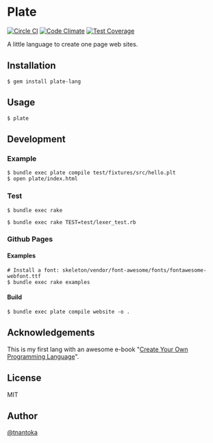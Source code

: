# Plate

[![Circle CI](https://circleci.com/gh/tnantoka/plate.svg?style=svg)](https://circleci.com/gh/tnantoka/plate)
[![Code Climate](https://codeclimate.com/github/tnantoka/plate/badges/gpa.svg)](https://codeclimate.com/github/tnantoka/plate)
[![Test Coverage](https://codeclimate.com/github/tnantoka/plate/badges/coverage.svg)](https://codeclimate.com/github/tnantoka/plate/coverage)

A little language to create one page web sites.

## Installation

```
$ gem install plate-lang
```

## Usage

```
$ plate
```

## Development

### Example

```
$ bundle exec plate compile test/fixtures/src/hello.plt
$ open plate/index.html
```

### Test

```
$ bundle exec rake

$ bundle exec rake TEST=test/lexer_test.rb 
```

### Github Pages

#### Examples

```
# Install a font: skeleton/vendor/font-awesome/fonts/fontawesome-webfont.ttf 
$ bundle exec rake examples
```

#### Build

```
$ bundle exec plate compile website -o .
```

## Acknowledgements

This is my first lang with an awesome e-book "[Create Your Own Programming Language](http://createyourproglang.com/)".

## License

MIT

## Author

[@tnantoka](https://twitter.com/tnantoka)

